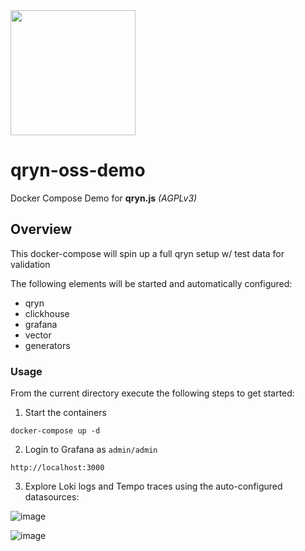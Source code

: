 <img src="https://user-images.githubusercontent.com/1423657/173144443-fc7ba783-d5bf-47f9-bf59-707693da5ed1.png" width=200 />

# qryn-oss-demo
Docker Compose Demo for **qryn.js** _(AGPLv3)_

## Overview

This docker-compose will spin up a full qryn setup w/ test data for validation

The following elements will be started and automatically configured:

- qryn
- clickhouse
- grafana
- vector
- generators 

### Usage

From the current directory execute the following steps to get started:

1) Start the containers
```
docker-compose up -d
```
2) Login to Grafana as `admin/admin`
```
http://localhost:3000
```
3) Explore Loki logs and Tempo traces using the auto-configured datasources:

![image](https://user-images.githubusercontent.com/1423657/183254312-b52811e5-f563-440e-84e4-8312714a4c9b.png)

![image](https://user-images.githubusercontent.com/1423657/183254290-fac87747-51ce-4648-a7aa-073fdcdd6c10.png)

